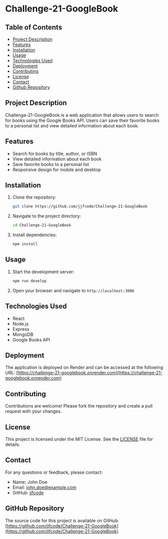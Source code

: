 # Challenge-21-GoogleBook

## Table of Contents
- [Project Description](#project-description)
- [Features](#features)
- [Installation](#installation)
- [Usage](#usage)
- [Technologies Used](#technologies-used)
- [Deployment](#deployment)
- [Contributing](#contributing)
- [License](#license)
- [Contact](#contact)
- [Github Repository](#github-repository)

## Project Description
Challenge-21-GoogleBook is a web application that allows users to search for books using the Google Books API. Users can save their favorite books to a personal list and view detailed information about each book.

## Features
- Search for books by title, author, or ISBN
- View detailed information about each book
- Save favorite books to a personal list
- Responsive design for mobile and desktop

## Installation
1. Clone the repository:
    ```bash
    git clone https://github.com/jjfcode/Challenge-21-GoogleBook
    ```
2. Navigate to the project directory:
    ```bash
    cd Challenge-21-GoogleBook
    ```
3. Install dependencies:
    ```bash
    npm install
    ```

## Usage
1. Start the development server:
    ```bash
    npm run develop
    ```
2. Open your browser and navigate to `http://localhost:3000`

## Technologies Used
- React
- Node.js
- Express
- MongoDB
- Google Books API

## Deployment
The application is deployed on Render and can be accessed at the following URL:
[https://challenge-21-googlebook.onrender.com](https://challenge-21-googlebook.onrender.com)

## Contributing
Contributions are welcome! Please fork the repository and create a pull request with your changes.

## License
This project is licensed under the MIT License. See the [LICENSE](http://_vscodecontentref_/0) file for details.

## Contact
For any questions or feedback, please contact:
- Name: John Doe
- Email: john.doe@example.com
- GitHub: [jjfcode](https://github.com/jjfcode)

## GitHub Repository
The source code for this project is available on GitHub:
[https://github.com/jjfcode/Challenge-21-GoogleBook](https://github.com/jjfcode/Challenge-21-GoogleBook)
